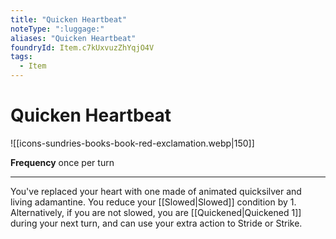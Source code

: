 ```yaml
---
title: "Quicken Heartbeat"
noteType: ":luggage:"
aliases: "Quicken Heartbeat"
foundryId: Item.c7kUxvuzZhYqjO4V
tags:
  - Item
---
```


# Quicken Heartbeat
![[icons-sundries-books-book-red-exclamation.webp|150]]

**Frequency** once per turn

* * *

You've replaced your heart with one made of animated quicksilver and living adamantine. You reduce your [[Slowed|Slowed]] condition by 1. Alternatively, if you are not slowed, you are [[Quickened|Quickened 1]] during your next turn, and can use your extra action to Stride or Strike.
